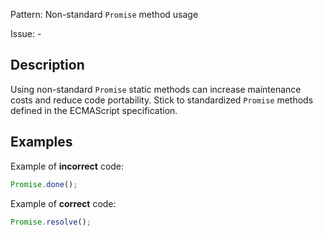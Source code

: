 Pattern: Non-standard `Promise` method usage

Issue: -

## Description

Using non-standard `Promise` static methods can increase maintenance costs and reduce code portability. Stick to standardized `Promise` methods defined in the ECMAScript specification.

## Examples

Example of **incorrect** code:
```js
Promise.done();
```

Example of **correct** code:
```js
Promise.resolve();
```